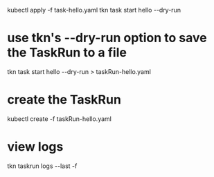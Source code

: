 kubectl apply -f task-hello.yaml
tkn task start hello --dry-run

# use tkn's --dry-run option to save the TaskRun to a file
tkn task start hello --dry-run > taskRun-hello.yaml
# create the TaskRun
kubectl create -f taskRun-hello.yaml
# view logs
tkn taskrun logs --last -f